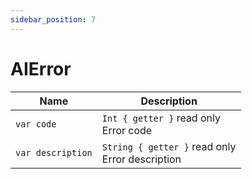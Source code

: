 ```yaml
---
sidebar_position: 7
---
```


# AIError

| Name     | Description     |
| -------- | --------------- |
| `var code`           | `Int { getter }` read only<br/> Error code                               |
| `var description`          | `String { getter }` read only<br/> Error description                                    |

